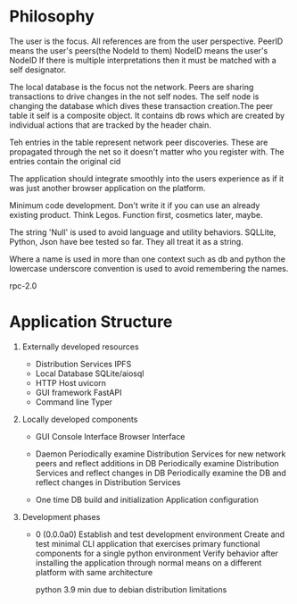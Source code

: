 # Philosophy

The user is the focus. All references are from the user perspective. PeerID means the user's peers(the NodeId to them) NodeID means the user's NodeID If there is multiple interpretations then it must be matched with a self designator.

The local database is the focus not the network. Peers are sharing transactions to drive changes in the not self nodes. The self node is changing the database which dives these transaction creation.The peer table it self is a composite object. It contains db rows which are created by individual actions that are tracked by the header chain.

Teh entries in the table represent network peer discoveries. These are propagated through the net so it doesn't matter who you register with. The entries contain the original cid

The application should integrate smoothly into the users experience as if it was just another browser application on the platform.

Minimum code development. Don't write it if you can use an already existing product. Think Legos. Function first, cosmetics later, maybe.


The string 'Null' is used to avoid language and utility behaviors. SQLLite, Python, Json have bee tested so far. They all treat it as a string.

Where a name is used in more than one context such as db and python the lowercase underscore convention is used to avoid remembering the names.

rpc-2.0

# Application Structure

1. Externally developed resources

    - Distribution Services
        IPFS
    - Local Database
        SQLite/aiosql
    - HTTP Host
        uvicorn
    - GUI framework
        FastAPI
    - Command line
        Typer

2. Locally developed components

    - GUI
        Console Interface
        Browser Interface

    - Daemon
        Periodically examine Distribution Services for new network peers and reflect additions in DB
        Periodically examine Distribution Services and reflect changes in DB
        Periodically examine the DB and reflect changes in Distribution Services

    - One time
         DB build and initialization
         Application configuration

3. Development phases

    - 0 (0.0.0a0)
        Establish and test development environment
        Create and test minimal CLI application that exercises primary functional components for a single python environment
        Verify behavior after installing the application through normal means on a different platform with same architecture

        python 3.9 min due to debian distribution limitations
